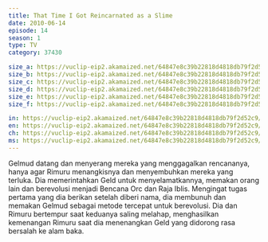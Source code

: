 ```yaml
---
title: That Time I Got Reincarnated as a Slime
date: 2010-06-14
episode: 14
season: 1
type: TV
category: 37430

size_a: https://vuclip-eip2.akamaized.net/64847e8c39b22818d4818db79f2d52c9/vp63207_V20210323042656/hlsc_e2931_2.m3u8
size_b: https://vuclip-eip2.akamaized.net/64847e8c39b22818d4818db79f2d52c9/vp63207_V20210323042656/hlsc_e2931_3.m3u8
size_c: https://vuclip-eip2.akamaized.net/64847e8c39b22818d4818db79f2d52c9/vp63207_V20210323042656/hlsc_e2931_4.m3u8
size_d: https://vuclip-eip2.akamaized.net/64847e8c39b22818d4818db79f2d52c9/vp63207_V20210323042656/hlsc_e2931_5.m3u8
size_e: https://vuclip-eip2.akamaized.net/64847e8c39b22818d4818db79f2d52c9/vp63207_V20210323042656/hlsc_e2931_6.m3u8
size_f: https://vuclip-eip2.akamaized.net/64847e8c39b22818d4818db79f2d52c9/vp63207_V20210323042656/hlsc_e2931_7.m3u8

in: https://vuclip-eip2.akamaized.net/64847e8c39b22818d4818db79f2d52c9/id.vtt
en: https://vuclip-eip2.akamaized.net/64847e8c39b22818d4818db79f2d52c9/en.vtt
ch: https://vuclip-eip2.akamaized.net/64847e8c39b22818d4818db79f2d52c9/zh-TW.vtt
ms: https://vuclip-eip2.akamaized.net/64847e8c39b22818d4818db79f2d52c9/ms.vtt
---
```

Gelmud datang dan menyerang mereka yang menggagalkan rencananya, hanya agar Rimuru menangkisnya dan menyembuhkan mereka yang terluka. Dia memerintahkan Geld untuk menyelamatkannya, memakan orang lain dan berevolusi menjadi Bencana Orc dan Raja Iblis. Mengingat tugas pertama yang dia berikan setelah diberi nama, dia membunuh dan memakan Gelmud sebagai metode tercepat untuk berevolusi. Dia dan Rimuru bertempur saat keduanya saling melahap, menghasilkan kemenangan Rimuru saat dia menenangkan Geld yang didorong rasa bersalah ke alam baka.